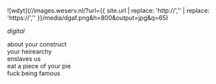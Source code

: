 ![wdyt](//images.weserv.nl/?url={{ site.url | replace: 'http://','' | replace: 'https://','' }}/media/dgaf.png&h=800&output=jpg&q=65)
<!--more-->
<span class='date fr'>*digital*</span><br>
  
  
about your construct  
your heirearchy  
enslaves us  
eat a piece of your pie  
fuck being famous
